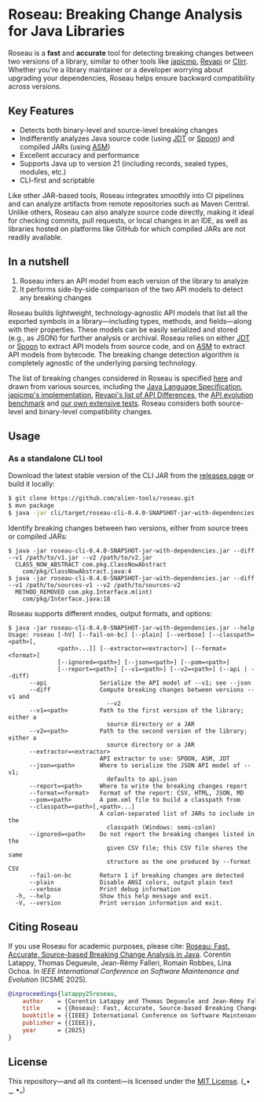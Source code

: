 # Roseau: Breaking Change Analysis for Java Libraries

Roseau is a **fast** and **accurate** tool for detecting breaking changes between two versions of a library, similar to other tools like [japicmp](https://github.com/siom79/japicmp/), [Revapi](https://github.com/revapi/revapi/) or [Clirr](https://github.com/ebourg/clirr).
Whether you're a library maintainer or a developer worrying about upgrading your dependencies, Roseau helps ensure backward compatibility across versions.

## Key Features

  - Detects both binary-level and source-level breaking changes
  - Indifferently analyzes Java source code (using [JDT](https://github.com/eclipse-jdt/eclipse.jdt.core) or [Spoon](https://github.com/INRIA/spoon)) and compiled JARs (using [ASM](https://asm.ow2.io/))
  - Excellent accuracy and performance
  - Supports Java up to version 21 (including records, sealed types, modules, etc.)
  - CLI-first and scriptable

Like other JAR-based tools, Roseau integrates smoothly into CI pipelines and can analyze artifacts from remote repositories such as Maven Central.
Unlike others, Roseau can also analyze source code directly, making it ideal for checking commits, pull requests, or local changes in an IDE, as well as libraries hosted on platforms like GitHub for which compiled JARs are not readily available.

## In a nutshell

  1. Roseau infers an API model from each version of the library to analyze
  2. It performs side-by-side comparison of the two API models to detect any breaking changes

Roseau builds lightweight, technology-agnostic API models that list all the exported symbols in a library—including types, methods, and fields—along with their properties. These models can be easily serialized and stored (e.g., as JSON) for further analysis or archival.
Roseau relies on either [JDT](https://github.com/eclipse-jdt/eclipse.jdt.core) or [Spoon](https://github.com/INRIA/spoon) to extract API models from source code, and on [ASM](https://asm.ow2.io/) to extract API models from bytecode.
The breaking change detection algorithm is completely agnostic of the underlying parsing technology.

The list of breaking changes considered in Roseau is specified [here](core/src/main/java/io/github/alien/roseau/diff/changes/BreakingChangeKind.java) and drawn from various sources, including the [Java Language Specification](https://docs.oracle.com/javase/specs/), [japicmp's implementation](https://github.com/siom79/japicmp/blob/68425b08dd7835a4e9c0e64c6f6eaf3bd7281069/japicmp/src/main/java/japicmp/model/JApiCompatibilityChange.java), [Revapi's list of API Differences](https://revapi.org/revapi-java/0.28.1/differences.html), the [API evolution benchmark](https://github.com/kjezek/api-evolution-data-corpus) and [our own extensive tests](core/src/test/java/io/github/alien/roseau/diff).
Roseau considers both source-level and binary-level compatibility changes.

## Usage

### As a standalone CLI tool

Download the latest stable version of the CLI JAR from the [releases page](https://github.com/alien-tools/roseau/releases) or build it locally: 

```bash
$ git clone https://github.com/alien-tools/roseau.git
$ mvn package
$ java -jar cli/target/roseau-cli-0.4.0-SNAPSHOT-jar-with-dependencies.jar --help 
```

Identify breaking changes between two versions, either from source trees or compiled JARs:

```
$ java -jar roseau-cli-0.4.0-SNAPSHOT-jar-with-dependencies.jar --diff --v1 /path/to/v1.jar --v2 /path/to/v2.jar
  CLASS_NOW_ABSTRACT com.pkg.ClassNowAbstract
    com/pkg/ClassNowAbstract.java:4
$ java -jar roseau-cli-0.4.0-SNAPSHOT-jar-with-dependencies.jar --diff --v1 /path/to/sources-v1 --v2 /path/to/sources-v2
  METHOD_REMOVED com.pkg.Interface.m(int)
    com/pkg/Interface.java:18
```

Roseau supports different modes, output formats, and options:

```
$ java -jar roseau-cli-0.4.0-SNAPSHOT-jar-with-dependencies.jar --help
Usage: roseau [-hV] [--fail-on-bc] [--plain] [--verbose] [--classpath=<path>[,
              <path>...]] [--extractor=<extractor>] [--format=<format>]
              [--ignored=<path>] [--json=<path>] [--pom=<path>]
              [--report=<path>] [--v1=<path>] [--v2=<path>] (--api | --diff)
      --api               Serialize the API model of --v1; see --json
      --diff              Compute breaking changes between versions --v1 and
                            --v2
      --v1=<path>         Path to the first version of the library; either a
                            source directory or a JAR
      --v2=<path>         Path to the second version of the library; either a
                            source directory or a JAR
      --extractor=<extractor>
                          API extractor to use: SPOON, ASM, JDT
      --json=<path>       Where to serialize the JSON API model of --v1;
                            defaults to api.json
      --report=<path>     Where to write the breaking changes report
      --format=<format>   Format of the report: CSV, HTML, JSON, MD
      --pom=<path>        A pom.xml file to build a classpath from
      --classpath=<path>[,<path>...]
                          A colon-separated list of JARs to include in the
                            classpath (Windows: semi-colon)
      --ignored=<path>    Do not report the breaking changes listed in the
                            given CSV file; this CSV file shares the same
                            structure as the one produced by --format CSV
      --fail-on-bc        Return 1 if breaking changes are detected
      --plain             Disable ANSI colors, output plain text
      --verbose           Print debug information
  -h, --help              Show this help message and exit.
  -V, --version           Print version information and exit.
```

## Citing Roseau
If you use Roseau for academic purposes, please cite: [Roseau: Fast, Accurate, Source-based Breaking Change Analysis in Java](https://hal.science/hal-05176866/document). Corentin Latappy, Thomas Degueule, Jean-Rémy Falleri, Romain Robbes, Lina Ochoa. In _IEEE International Conference on Software Maintenance and Evolution_ (ICSME 2025).

```bibtex
@inproceedings{latappy25roseau,
    author    = {Corentin Latappy and Thomas Degueule and Jean-Rémy Falleri and Romain Robbes and Lina Ochoa},
    title     = {{Roseau}: Fast, Accurate, Source-based Breaking Change Analysis in {Java}},
    booktitle = {{IEEE} International Conference on Software Maintenance and Evolution, {ICSME} 2025, Auckland, New Zealand, September 7-12, 2025},
    publisher = {{IEEE}},
    year      = {2025}
}
```

## License
This repository—and all its content—is licensed under the [MIT License](https://choosealicense.com/licenses/mit/).  („• ‿ •„) 
